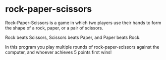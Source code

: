 # rock-paper-scissors

Rock-Paper-Scissors is a game in which two players use their hands to form the shape of a rock, paper, or a pair of scissors.

Rock beats Scissors, Scissors beats Paper, and Paper beats Rock.

In this program you play multiple rounds of rock-paper-scissors against the computer, and whoever achieves 5 points first wins!